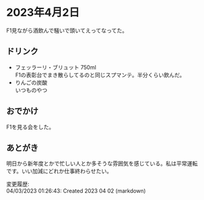 # 2023年4月2日

F1見ながら酒飲んで騒いで頭いてえってなってた。

## ドリンク

- フェッラーリ・ブリュット 750ml  
F1の表彰台でまき散らしてるのと同じスプマンテ。半分くらい飲んだ。
- りんごの炭酸  
いつものやつ

## おでかけ

F1を見る会をした。

## あとがき

明日から新年度とかで忙しい人とか多そうな雰囲気を感じている。私は平常運転です。いい加減にどれか仕事終わらせたい。

変更履歴:  
04/03/2023 01:26:43: Created 2023 04 02 (markdown)  
